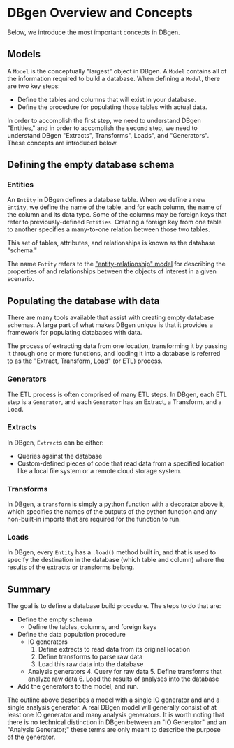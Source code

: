 # DBgen Overview and Concepts

Below, we introduce the most important concepts in DBgen.

## Models

A `Model` is the conceptually "largest" object in DBgen. A `Model` contains all of the information required to build a database. When defining a `Model`, there are two key steps:
- Define the tables and columns that will exist in your database.
- Define the procedure for populating those tables with actual data.

In order to accomplish the first step, we need to understand DBgen "Entities," and in order to accomplish the second step, we need to understand DBgen "Extracts", Transforms", Loads", and "Generators". These concepts are introduced below.

## Defining the empty database schema

### Entities

An `Entity` in DBgen defines a database table. When we define a new `Entity`, we define the name of the table, and for each column, the name of the column and its data type. Some of the columns may be foreign keys that refer to previously-defined `Entities`. Creating a foreign key from one table to another specifies a many-to-one relation between those two tables.

This set of tables, attributes, and relationships is known as the database "schema."

The name `Entity` refers to the <a href="https://en.wikipedia.org/wiki/Entity%E2%80%93relationship_model">"entity-relationship" model</a> for describing the properties of and relationships between the objects of interest in a given scenario.

## Populating the database with data

There are many tools available that assist with creating empty database schemas. A large part of what makes DBgen unique is that it provides a framework for populating databases with data.

The process of extracting data from one location, transforming it by passing it through one or more functions, and loading it into a database is referred to as the "Extract, Transform, Load" (or ETL) process.

### Generators

The ETL process is often comprised of many ETL steps. In DBgen, each ETL step is a `Generator`, and each `Generator` has an Extract, a Transform, and a Load.

### Extracts

In DBgen, `Extract`s can be either:

- Queries against the database
- Custom-defined pieces of code that read data from a specified location like a local file system or a remote cloud storage system.

### Transforms

In DBgen, a `transform` is simply a python function with a decorator above it, which specifies the names of the outputs of the python function and any non-built-in imports that are required for the function to run.

### Loads

In DBgen, every `Entity` has a `.load()` method built in, and that is used to specify the destination in the database (which table and column) where the results of the extracts or transforms belong.

## Summary

The goal is to define a database build procedure. The steps to do that are:

- Define the empty schema
    - Define the tables, columns, and foreign keys
- Define the data population procedure
    - IO generators
        1. Define extracts to read data from its original location
        2. Define transforms to parse raw data
        3. Load this raw data into the database
    - Analysis generators
        4. Query for raw data
        5. Define transforms that analyze raw data
        6. Load the results of analyses into the database
- Add the generators to the model, and run.

The outline above describes a model with a single IO generator and and a single analysis generator. A real DBgen model will generally consist of at least one IO generator and many analysis generators. It is worth noting that there is no technical distinction in DBgen between an "IO Generator" and an "Analysis Generator;" these terms are only meant to describe the purpose of the generator.